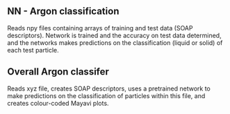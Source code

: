 NN - Argon classification
-------------------------------

Reads npy files containing arrays of training and test data (SOAP descriptors). Network is trained and the accuracy on test data determined, and the networks makes predictions on the classification (liquid or solid) of each test particle.


Overall Argon classifer
-----------------------

Reads xyz file, creates SOAP descriptors, uses a pretrained network to make predictions on the classification of particles within this file, and creates colour-coded Mayavi plots.
